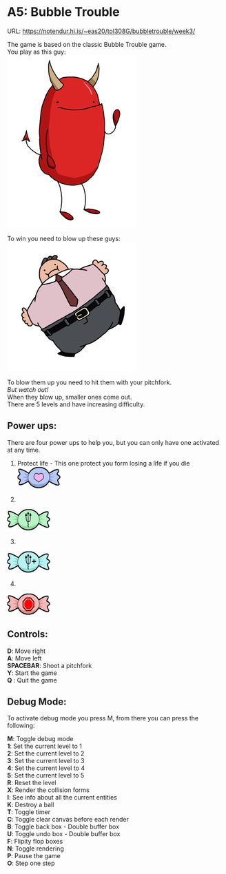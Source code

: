 # A5: Bubble Trouble
URL: https://notendur.hi.is/~eas20/tol308G/bubbletrouble/week3/

The game is based on the classic Bubble Trouble game.  
You play as this guy:  
![alt text](src/imgs/Demon/demonFront.png?raw=true "You")  

To win you need to blow up these guys:  
![alt text](src/imgs/bubbleboi.png?raw=true "Bad guy")  

To blow them up you need to hit them with your pitchfork.  
*But watch out!*  
When they blow up, smaller ones come out.  
There are 5 levels and have increasing difficulty.


## Power ups: 
There are four power ups to help you,
but you can only have one activated at any time.

1. Protect life - This one protect you form losing a life if you die  
![alt text](src/imgs/PowerUps/HeartPu.png?raw=true)  

2. 
![alt text](src/imgs/PowerUps/BulletPu.png?raw=true)  

3. 
![alt text](src/imgs/PowerUps/PulletPlusPu.png?raw=true)  

4. 
![alt text](src/imgs/PowerUps/StopPu.png?raw=true)  


## Controls:
**D**: Move right  
**A**: Move left  
**SPACEBAR**: Shoot a pitchfork  
**Y**: Start the game  
**Q** : Quit the game  


## Debug Mode:
To activate debug mode you press M,
from there you can press the following:

**M**: Toggle debug mode  
**1**: Set the current level to 1  
**2**: Set the current level to 2  
**3**: Set the current level to 3  
**4**: Set the current level to 4  
**5**: Set the current level to 5  
**R**: Reset the level  
**X**: Render the collision forms  
**I**: See info about all the current entities  
**K**: Destroy a ball  
**T**: Toggle timer  
**C**: Toggle clear canvas before each render  
**B**: Toggle back box - Double buffer box  
**U**: Toggle undo box - Double buffer box  
**F**: Flipity flop boxes  
**N**: Toggle rendering  
**P**: Pause the game  
**O**: Step one step  